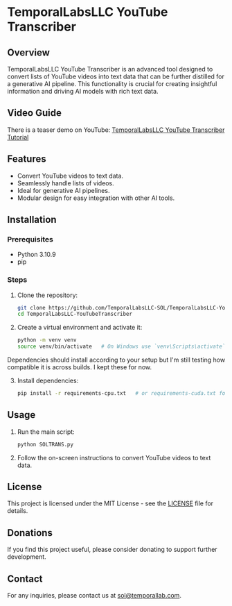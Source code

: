 # TemporalLabsLLC YouTube Transcriber

## Overview

TemporalLabsLLC YouTube Transcriber is an advanced tool designed to convert lists of YouTube videos into text data that can be further distilled for a generative AI pipeline. This functionality is crucial for creating insightful information and driving AI models with rich text data.

## Video Guide

There is a teaser demo on YouTube:
[TemporalLabsLLC YouTube Transcriber Tutorial](https://youtu.be/xZ2mBWIlJws?si=pnQMsi0CHGiU91ko)

## Features

- Convert YouTube videos to text data.
- Seamlessly handle lists of videos.
- Ideal for generative AI pipelines.
- Modular design for easy integration with other AI tools.

## Installation

### Prerequisites

- Python 3.10.9
- pip

### Steps

1. Clone the repository:
    ```sh
    git clone https://github.com/TemporalLabsLLC-SOL/TemporalLabsLLC-YouTubeTranscriber.git
    cd TemporalLabsLLC-YouTubeTranscriber
    ```

2. Create a virtual environment and activate it:
    ```sh
    python -m venv venv
    source venv/bin/activate   # On Windows use `venv\Scripts\activate`
    ```

Dependencies should install according to your setup but I'm still testing how compatible it is across builds. I kept these for now.

3. Install dependencies:
    ```sh
    pip install -r requirements-cpu.txt   # or requirements-cuda.txt for CUDA support
    ```

## Usage

1. Run the main script:
    ```sh
    python SOLTRANS.py
    ```

2. Follow the on-screen instructions to convert YouTube videos to text data.

## License

This project is licensed under the MIT License - see the [LICENSE](LICENSE) file for details.

## Donations

If you find this project useful, please consider donating to support further development.

## Contact

For any inquiries, please contact us at [sol@temporallab.com](mailto:sol@temporallab.com).
